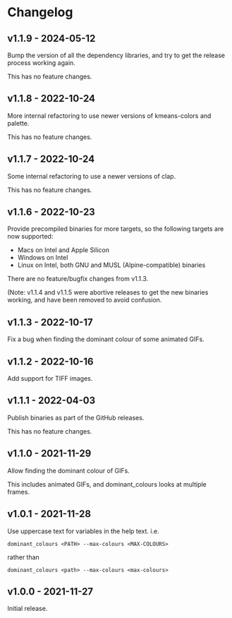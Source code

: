 # Changelog

## v1.1.9 - 2024-05-12

Bump the version of all the dependency libraries, and try to get the release process working again.

This has no feature changes.

## v1.1.8 - 2022-10-24

More internal refactoring to use newer versions of kmeans-colors and palette.

This has no feature changes.

## v1.1.7 - 2022-10-24

Some internal refactoring to use a newer versions of clap.

This has no feature changes.

## v1.1.6 - 2022-10-23

Provide precompiled binaries for more targets, so the following targets are now supported:

* Macs on Intel and Apple Silicon
* Windows on Intel
* Linux on Intel, both GNU and MUSL (Alpine-compatible) binaries

There are no feature/bugfix changes from v1.1.3.

(Note: v1.1.4 and v1.1.5 were abortive releases to get the new binaries working, and have been removed to avoid confusion.

## v1.1.3 - 2022-10-17

Fix a bug when finding the dominant colour of some animated GIFs.

## v1.1.2 - 2022-10-16

Add support for TIFF images.

## v1.1.1 - 2022-04-03

Publish binaries as part of the GitHub releases.

This has no feature changes.

## v1.1.0 - 2021-11-29

Allow finding the dominant colour of GIFs.

This includes animated GIFs, and dominant_colours looks at multiple frames.

## v1.0.1 - 2021-11-28

Use uppercase text for variables in the help text.
i.e.

```
dominant_colours <PATH> --max-colours <MAX-COLOURS>
```

rather than

```
dominant_colours <path> --max-colours <max-colours>
```

## v1.0.0 - 2021-11-27

Initial release.
